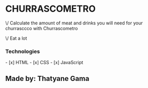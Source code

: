 <h1>CHURRASCOMETRO</h1>

<p>\/ Calculate the amount of meat and drinks you will need for your churrasccco with Churrascometro</p>
<p>\/ Eat a lot</p>


<h3>Technologies</h3>
- [x] HTML
- [x] CSS
- [x] JavaScript

<br>
<h2>Made by: Thatyane Gama</h2>